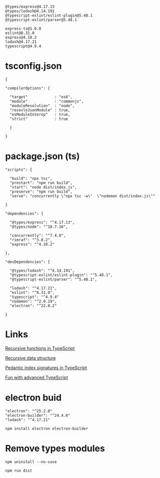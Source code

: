 ```
@types/express@4.17.15
@types/lodash@4.14.191
@typescript-eslint/eslint-plugin@5.48.1
@typescript-eslint/parser@5.48.1

express-ts@1.0.0
eslint@8.31.0
express@4.18.2
lodash@4.17.21
typescript@4.9.4
```

# tsconfig.json

```
{

"compilerOptions": {

  "target"            : "es6",
  "module"            : "commonjs",
  "moduleResolution"  : "node",
  "resovleJsonModule" : true,
  "esModuleInterop"   : true,
  "strict"            : true

  }

}
```

# package.json (ts)

```
"scripts": {

  "build": "npx tsc",
  "prestart": "npm run build",
  "start": "node dist/index.js",
  "preserve": "npm run build",
  "serve": "concurrently \"npx tsc -w\"  \"nodemon dist/index.js\""

}

"dependencies": {

  "@types/express": "^4.17.13",
  "@types/node": "^18.7.16",

  "concurrently": "^7.4.0",
  "rimraf": "^3.0.2",
  "express": "^4.18.2"

},

"devDependencies": {

  "@types/lodash": "^4.14.191",
  "@typescript-eslint/eslint-plugin": "^5.48.1",
  "@typescript-eslint/parser": "^5.48.1",

  "lodash": "^4.17.21",
  "eslint": "^8.31.0",
  "typescript": "^4.9.4"
  "nodemon": "^2.0.19",
  "electron": "^22.0.2"

}
```
# Links

[Recursive functions in TypeScript](https://joshtronic.com/2020/04/20/recursive-functions-in-typescript/)

[Recursive data structure](https://catchts.com/recursive-ds)

[Pedantic index signatures in TypeScript](https://tkdodo.eu/blog/pedantic-index-signatures-in-type-script-4-1)

[Fun with advanced TypeScript](https://www.youtube.com/watch?v=nNse0r0aRT8)

# electron buid

```
"electron": "^25.2.0"
"electron-builder": "^24.4.0"
"lodash": "^4.17.21"
```

```
npm install electron electron-builder
```

# Remove types modules

    npm uninstall --no-save


```
npm run dist
```
